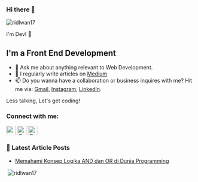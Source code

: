 ### Hi there 👋

<p align="left"> <img src="https://komarev.com/ghpvc/?username=ridlwan17&label=Profile%20views&color=0e75b6&style=flat" alt="ridlwan17" /> </p>

I'm Dev! 👦
## I'm a Front End Development

- 💬 Ask me about anything relevant to Web Development.
- 📝 I regularly write articles on [Medium](https://dharidwan.medium.com/)
- 📫 Do you wanna have a collaboration or business inquires with me? Hit me via: [Gmail](mohridwan1707@gmail.com), [Instagram](https://instagram.com/dharidwan), [LinkedIn](https://www.linkedin.com/in/dharidwanid/).

Less talking, Let's get coding!

### Connect with me:


<a href="https://instagram.com/dharidwan" target="blank"><img align="center" src="https://cdn.jsdelivr.net/npm/simple-icons@3.0.1/icons/instagram.svg" alt="veeuix" height="25" width="25" /></a>
<a href="https://medium.com/@dharidwan" target="blank"><img align="center" src="https://cdn.jsdelivr.net/npm/simple-icons@3.0.1/icons/medium.svg" alt="@devirukmanab" height="25" width="25" /></a>
<a href="https://www.linkedin.com/in/dharidwanid/" target="blank"><img align="center" src="https://cdn.jsdelivr.net/npm/simple-icons@3.0.1/icons/linkedin.svg" alt="@dharidwan" height="25" width="25" /></a>
</p>


### 📕 Latest Article Posts

<!-- BLOG-POST-LIST:START -->

- [Memahami Konsep Logika AND dan OR di Dunia Programming](https://dharidwan.medium.com/memahami-konsep-logika-and-dan-or-di-dunia-programming-dfd559352d78)


<!-- BLOG-POST-LIST:END -->


<p>&nbsp;<img align="center" src="https://github-readme-stats.vercel.app/api?username=ridlwan17&&hide=contribs,prs&show_icons=true&theme=tokyonightn" alt="ridlwan17" /></p>


